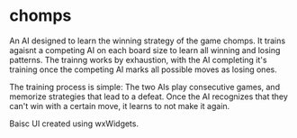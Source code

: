 # chomps
An AI designed to learn the winning strategy of the game chomps. It trains agaisnt a competing AI on each board size to learn all winning and losing patterns.
The trainng works by exhaustion, with the AI completing it's training once the competing AI marks all possible moves as losing ones.

The training process is simple: The two AIs play consecutive games, and memorize strategies that lead to a defeat. Once the AI recognizes that they can't win with a certain move, it learns to not make it again.

Baisc UI created using wxWidgets.
